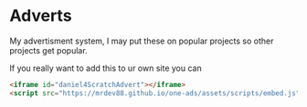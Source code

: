 # Adverts
My advertisment system, I may put these on popular projects so other projects get popular.

If you really want to add this to ur own site you can
```html
<iframe id="daniel4ScratchAdvert"></iframe>
<script src="https://mrdev88.github.io/one-ads/assets/scripts/embed.js"></script>
```
